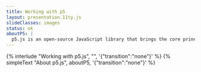 ```yaml
---
title: Working with p5
layout: presentation.11ty.js
slideClasses: images
status: ok
aboutP5: |
  p5.js is an open-source JavaScript library that brings the core principles of creative coding to the web. It was initiated in 2013 by Lauren McCarthy, an artist and programmer, as a browser-based reinterpretation of Processing, the influential visual programming environment developed by Casey Reas and Ben Fry at the MIT Media Lab.
---
```


{% interlude "Working with p5.js", "", '{"transition":"none"}'  %}
{% simpleText "About p5.js", aboutP5, '{"transition":"none"}'  %}



